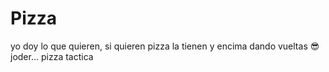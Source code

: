 # Pizza
<p>yo doy lo que quieren, si quieren pizza la tienen y encima dando vueltas 😎 joder... pizza tactica</p>
<img href="https://swittv.github.io/Pizza/img/pngwing.com.png"></img>
